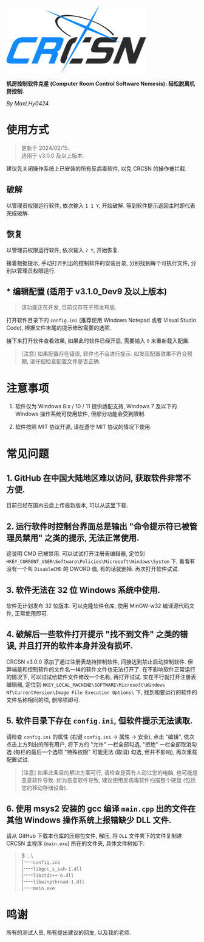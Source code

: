 
![logo](logo.png)

**机房控制软件克星 (Computer Room Control Software Nemesis): 轻松脱离机房控制.**

*By MaxLHy0424.*

# 使用方式

> 更新于 2024/02/15.\
> 适用于 v3.0.0 及以上版本.

建议先关闭操作系统上已安装的所有反病毒软件, 以免 CRCSN 的操作被拦截.

## 破解

以管理员权限运行软件, 依次输入 `1 1 Y`, 开始破解. 等到软件提示返回主时即代表完成破解.

## 恢复

以管理员权限运行软件, 依次输入 `2 Y`, 开始恢复.

接着根据提示, 手动打开列出的控制软件的安装目录, 分别找到每个可执行文件, 分别以管理员权限运行.

## * 编辑配置 (适用于 v3.1.0_Dev9 及以上版本)

> 该功能正在开发, 目前仅存在于预发布版.

打开软件目录下的 `config.ini` (推荐使用 Windows Notepad 或者 Visual Studio Code), 根据文件末尾的提示修改需要的选项. 

接下来打开软件查看效果, 如果此时软件已经开启, 需要输入 `0` 来重新载入配置.

> [注意] 如果配置存在错误, 软件也不会进行提示. 如发现配置效果不符合预期, 请仔细检查配置文件是否正确.

# 注意事项

1. 软件仅为 Windows 8.x / 10 / 11 提供适配支持, Windows 7 及以下的 Windows 操作系统可使用软件, 但部分功能会受到限制.

2. 软件按照 MIT 协议开源, 请在遵守 MIT 协议的情况下使用.

# 常见问题

## 1. GitHub 在中国大陆地区难以访问, 获取软件非常不方便.

目前已经在国内云盘上传最新版本, 可以从[这里](https://www.123pan.com/s/HmR8jv-tZLN.html "点击跳转")下载.

## 2. 运行软件时控制台界面总是输出 "命令提示符已被管理员禁用" 之类的提示, 无法正常使用.

这说明 CMD 已被禁用. 可以试试打开注册表编辑器, 定位到 `HKEY_CURRENT_USER\Software\Policies\Microsoft\Windows\System` 下, 看看有没有一个叫 `DisableCMD` 的 DWORD 值, 有的话就删掉. 再次打开软件试试.

## 3. 软件无法在 32 位 Windows 系统中使用.

软件无计划发布 32 位版本. 可以克隆软件仓库, 使用 MinGW-w32 编译源代码文件, 正常使用即可.

## 4. 破解后一些软件打开提示 "找不到文件" 之类的错误, 并且打开的软件本身并没有损坏.

CRCSN v3.0.0 添加了通过注册表劫持控制软件, 间接达到禁止启动控制软件. 但弊端是和控制软件的文件名一样的软件文件也无法打开了. 在不影响软件正常运行的情况下, 可以试试给软件文件修改一个名称, 再打开试试. 实在不行就打开注册表编辑器, 定位到 `HKEY_LOCAL_MACHINE\SOFTWARE\Microsoft\Windows NT\CurrentVersion\Image File Execution Options\` 下, 找到和要运行的软件的文件名称相同的项, 删除项即可.

## 5. 软件目录下存在 `config.ini`, 但软件提示无法读取.

请检查 `config.ini` 的属性 (右键 `config.ini` -> 属性 -> 安全), 点击 "编辑", 依次点击上方列出的所有用户, 将下方的 "允许" 一栏全部勾选, "拒绝" 一栏全部取消勾选 (每栏的最后一个选项 "特殊权限" 可能无法 (取消) 勾选, 但并不影响), 再次重载配置试试.

> [注意] 如果此条目的解决方案可行, 请检查是否有人动过您的电脑, 也可能是恶意软件导致. 如为恶意软件导致, 建议使用反病毒软件扫描整个硬盘 (包括您的移动存储设备).

## 6. 使用 msys2 安装的 gcc 编译 `main.cpp` 出的文件在其他 Windows 操作系统上报错缺少 DLL 文件.

请从 GitHub 下载本仓库的压缩包文件, 解压, 将 `DLL` 文件夹下的文件复制进 CRCSN 主程序 (`main.exe`) 所在的文件夹, 具体文件树如下:

> $ ...\ \
> |----`config.ini`\
> |----`libgcc_s_seh-1.dll`\
> |----`libstdc++-6.dll`\
> |----`libwinpthread-1.dll`\
> |----`main.exe`


# 鸣谢

所有的测试人员, 所有提出建议的网友, 以及我的老师.